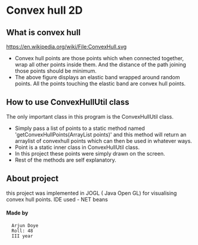 # Convex hull 2D




## What is convex hull
https://en.wikipedia.org/wiki/File:ConvexHull.svg
* Convex hull points are those points which when connected together, wrap all other points inside them. And the distance of the path joining those points should be minimum.
* The above figure displays an elastic band wrapped around random points. All the points touching the elastic band are convex hull points.



## How to use ConvexHullUtil class

The only important class in this program is the ConvexHullUtil class. 

* Simply pass a list of points to a static method named 'getConvexHullPoints(ArrayList<Point> points)' and this method will return an arraylist of convexhull points which can then be used in whatever ways. 
* Point is a static inner class in ConvexHullUtil class.
* In this project these points were simply drawn on the screen. 
* Rest of the methods are self explanatory.

## About project
 this project was implemented in  JOGL ( Java Open GL) for visualising convex hull points. 
 IDE used - NET beans 


#### Made by 
      Arjun Doye 
      Roll: 48
      III year
